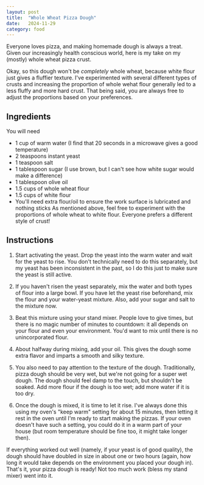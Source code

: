 ```yaml
---
layout: post
title:  "Whole Wheat Pizza Dough"
date:   2024-11-29
category: food
---
```


Everyone loves pizza, and making homemade dough is always a treat. Given our increasingly health conscious world, here is my take on my (mostly) whole wheat pizza crust.

<!--excerpt-->

Okay, so this dough won't be *completely* whole wheat, because white flour just gives a fluffier texture. I've experimented with several different types of crusts and increasing the proportion of whole wehat flour generally led to a less fluffy and more hard crust. That being said, you are always free to adjust the proportions based on your preferences. 

## Ingredients 

You will need 
- 1 cup of warm water (I find that 20 seconds in a microwave gives a good temperature)
- 2 teaspoons instant yeast 
- 1 teaspoon salt 
- 1 tablespoon sugar (I use brown, but I can't see how white sugar would make a difference)
- 1 tablespoon olive oil 
- 1.5 cups of whole wheat flour 
- 1.5 cups of white flour 
- You'll need extra flour/oil to ensure the work surface is lubricated and nothing sticks
As mentioned above, feel free to experiment with the proportions of whole wheat to white flour. Everyone prefers a different style of crust!

## Instructions 

1. Start activating the yeast. Drop the yeast into the warm water and wait for the yeast to rise. You don't technically need to do this separately, but my yeast has been inconsistent in the past, so I do this just to make sure the yeast is still active. 

2. If you haven't risen the yeast separately, mix the water and both types of flour into a large bowl. If you have let the yeast rise beforehand, mix the flour and your water-yeast mixture. Also, add your sugar and salt to the mixture now.

3. Beat this mixture using your stand mixer. People love to give times, but there is no magic number of minutes to countdown: it all depends on your flour and even your environment. You'd want to mix until there is no unincorporated flour. 

4. About halfway during mixing, add your oil. This gives the dough some extra flavor and imparts a smooth and silky texture. 

5. You also need to pay attention to the texture of the dough. Traditionally, pizza dough should be very wet, but we're not going for a super wet dough. The dough should feel damp to the touch, but shouldn't be soaked. Add more flour if the dough is too wet; add more water if it is too dry. 

6. Once the dough is mixed, it is time to let it rise. I've always done this using my oven's "keep warm" setting for about 15 minutes, then letting it rest in the oven until I'm ready to start making the pizzas. If your oven doesn't have such a setting, you could do it in a warm part of your house (but room temperature should be fine too, it might take longer then).

If everything worked out well (namely, if your yeast is of good quality), the dough should have doubled in size in about one or two hours (again, how long it would take depends on the environment you placed your dough in). 
That's it, your pizza dough is ready! Not too much work (bless my stand mixer) went into it. 
